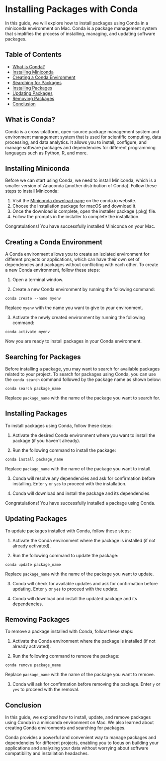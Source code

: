 # Installing Packages with Conda

In this guide, we will explore how to install packages using Conda in a miniconda environment on Mac. Conda is a package management system that simplifies the process of installing, managing, and updating software packages.

## Table of Contents
- [What is Conda?](#what-is-conda)
- [Installing Miniconda](#installing-miniconda)
- [Creating a Conda Environment](#creating-a-conda-environment)
- [Searching for Packages](#searching-for-packages)
- [Installing Packages](#installing-packages)
- [Updating Packages](#updating-packages)
- [Removing Packages](#removing-packages)
- [Conclusion](#conclusion)

## What is Conda?

Conda is a cross-platform, open-source package management system and environment management system that is used for scientific computing, data processing, and data analytics. It allows you to install, configure, and manage software packages and dependencies for different programming languages such as Python, R, and more.

## Installing Miniconda

Before we can start using Conda, we need to install Miniconda, which is a smaller version of Anaconda (another distribution of Conda). Follow these steps to install Miniconda:

1. Visit the [Miniconda download page](https://docs.conda.io/en/latest/miniconda.html) on the conda.io website.
2. Choose the installation package for macOS and download it.
3. Once the download is complete, open the installer package (.pkg) file.
4. Follow the prompts in the installer to complete the installation.

Congratulations! You have successfully installed Miniconda on your Mac.

## Creating a Conda Environment

A Conda environment allows you to create an isolated environment for different projects or applications, which can have their own set of dependencies and packages without conflicting with each other. To create a new Conda environment, follow these steps:

1. Open a terminal window.

2. Create a new Conda environment by running the following command:

```shell
conda create --name myenv
```

Replace `myenv` with the name you want to give to your environment.

3. Activate the newly created environment by running the following command:

```shell
conda activate myenv
```

Now you are ready to install packages in your Conda environment.

## Searching for Packages

Before installing a package, you may want to search for available packages related to your project. To search for packages using Conda, you can use the `conda search` command followed by the package name as shown below:

```shell
conda search package_name
```

Replace `package_name` with the name of the package you want to search for.

## Installing Packages

To install packages using Conda, follow these steps:

1. Activate the desired Conda environment where you want to install the package (if you haven't already).

2. Run the following command to install the package:

```shell
conda install package_name
```

Replace `package_name` with the name of the package you want to install.

3. Conda will resolve any dependencies and ask for confirmation before installing. Enter `y` or `yes` to proceed with the installation.

4. Conda will download and install the package and its dependencies.

Congratulations! You have successfully installed a package using Conda.

## Updating Packages

To update packages installed with Conda, follow these steps:

1. Activate the Conda environment where the package is installed (if not already activated).

2. Run the following command to update the package:

```shell
conda update package_name
```

Replace `package_name` with the name of the package you want to update.

3. Conda will check for available updates and ask for confirmation before updating. Enter `y` or `yes` to proceed with the update.

4. Conda will download and install the updated package and its dependencies.

## Removing Packages

To remove a package installed with Conda, follow these steps:

1. Activate the Conda environment where the package is installed (if not already activated).

2. Run the following command to remove the package:

```shell
conda remove package_name
```

Replace `package_name` with the name of the package you want to remove.

3. Conda will ask for confirmation before removing the package. Enter `y` or `yes` to proceed with the removal.

## Conclusion

In this guide, we explored how to install, update, and remove packages using Conda in a miniconda environment on Mac. We also learned about creating Conda environments and searching for packages. 

Conda provides a powerful and convenient way to manage packages and dependencies for different projects, enabling you to focus on building your applications and analyzing your data without worrying about software compatibility and installation headaches.